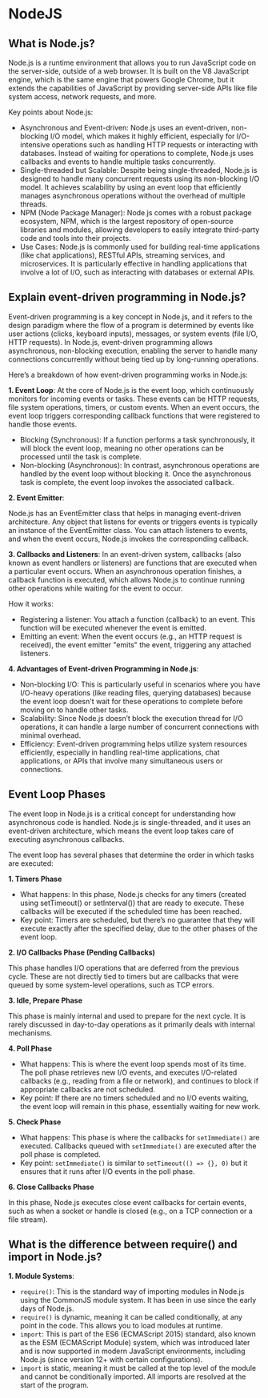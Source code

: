 # NodeJS

## What is Node.js?

Node.js is a runtime environment that allows you to run JavaScript code on the server-side, outside of a web browser. It is built on the V8 JavaScript engine, which is the same engine that powers Google Chrome, but it extends the capabilities of JavaScript by providing server-side APIs like file system access, network requests, and more.

Key points about Node.js:

- Asynchronous and Event-driven: Node.js uses an event-driven, non-blocking I/O model, which makes it highly efficient, especially for I/O-intensive operations such as handling HTTP requests or interacting with databases. Instead of waiting for operations to complete, Node.js uses callbacks and events to handle multiple tasks concurrently.
- Single-threaded but Scalable: Despite being single-threaded, Node.js is designed to handle many concurrent requests using its non-blocking I/O model. It achieves scalability by using an event loop that efficiently manages asynchronous operations without the overhead of multiple threads.
- NPM (Node Package Manager): Node.js comes with a robust package ecosystem, NPM, which is the largest repository of open-source libraries and modules, allowing developers to easily integrate third-party code and tools into their projects.
- Use Cases: Node.js is commonly used for building real-time applications (like chat applications), RESTful APIs, streaming services, and microservices. It is particularly effective in handling applications that involve a lot of I/O, such as interacting with databases or external APIs.

## Explain event-driven programming in Node.js?

Event-driven programming is a key concept in Node.js, and it refers to the design paradigm where the flow of a program is determined by events like user actions (clicks, keyboard inputs), messages, or system events (file I/O, HTTP requests). In Node.js, event-driven programming allows asynchronous, non-blocking execution, enabling the server to handle many connections concurrently without being tied up by long-running operations.

Here’s a breakdown of how event-driven programming works in Node.js:

**1. Event Loop**:
At the core of Node.js is the event loop, which continuously monitors for incoming events or tasks. These events can be HTTP requests, file system operations, timers, or custom events. When an event occurs, the event loop triggers corresponding callback functions that were registered to handle those events.

- Blocking (Synchronous): If a function performs a task synchronously, it will block the event loop, meaning no other operations can be processed until the task is complete.
- Non-blocking (Asynchronous): In contrast, asynchronous operations are handled by the event loop without blocking it. Once the asynchronous task is complete, the event loop invokes the associated callback.

**2. Event Emitter**:

Node.js has an EventEmitter class that helps in managing event-driven architecture. Any object that listens for events or triggers events is typically an instance of the EventEmitter class. You can attach listeners to events, and when the event occurs, Node.js invokes the corresponding callback.

**3. Callbacks and Listeners**:
In an event-driven system, callbacks (also known as event handlers or listeners) are functions that are executed when a particular event occurs. When an asynchronous operation finishes, a callback function is executed, which allows Node.js to continue running other operations while waiting for the event to occur.

How it works:

- Registering a listener: You attach a function (callback) to an event. This function will be executed whenever the event is emitted.
- Emitting an event: When the event occurs (e.g., an HTTP request is received), the event emitter "emits" the event, triggering any attached listeners.

**4. Advantages of Event-driven Programming in Node.js**:

- Non-blocking I/O: This is particularly useful in scenarios where you have I/O-heavy operations (like reading files, querying databases) because the event loop doesn't wait for these operations to complete before moving on to handle other tasks.
- Scalability: Since Node.js doesn’t block the execution thread for I/O operations, it can handle a large number of concurrent connections with minimal overhead.
- Efficiency: Event-driven programming helps utilize system resources efficiently, especially in handling real-time applications, chat applications, or APIs that involve many simultaneous users or connections.

## Event Loop Phases 

The event loop in Node.js is a critical concept for understanding how asynchronous code is handled. Node.js is single-threaded, and it uses an event-driven architecture, which means the event loop takes care of executing asynchronous callbacks. 

The event loop has several phases that determine the order in which tasks are executed:

**1. Timers Phase**

- What happens: In this phase, Node.js checks for any timers (created using setTimeout() or setInterval()) that are ready to execute. These callbacks will be executed if the scheduled time has been reached.
- Key point: Timers are scheduled, but there’s no guarantee that they will execute exactly after the specified delay, due to the other phases of the event loop.

**2. I/O Callbacks Phase (Pending Callbacks)**

This phase handles I/O operations that are deferred from the previous cycle. These are not directly tied to timers but are callbacks that were queued by some system-level operations, such as TCP errors.

**3. Idle, Prepare Phase**

This phase is mainly internal and used to prepare for the next cycle. It is rarely discussed in day-to-day operations as it primarily deals with internal mechanisms.

**4. Poll Phase**

- What happens: This is where the event loop spends most of its time. The poll phase retrieves new I/O events, and executes I/O-related callbacks (e.g., reading from a file or network), and continues to block if appropriate callbacks are not scheduled.
- Key point: If there are no timers scheduled and no I/O events waiting, the event loop will remain in this phase, essentially waiting for new work.

**5. Check Phase**

- What happens: This phase is where the callbacks for `setImmediate()` are executed. Callbacks queued with `setImmediate()` are executed after the poll phase is completed.
- Key point: `setImmediate()` is similar to `setTimeout(() => {}, 0)` but it ensures that it runs after I/O events in the poll phase.

**6. Close Callbacks Phase**

In this phase, Node.js executes close event callbacks for certain events, such as when a socket or handle is closed (e.g., on a TCP connection or a file stream).

## What is the difference between require() and import in Node.js?

**1. Module Systems**:

- `require()`: This is the standard way of importing modules in Node.js using the CommonJS module system. It has been in use since the early days of Node.js. 
 - `require()` is dynamic, meaning it can be called conditionally, at any point in the code. This allows you to load modules at runtime.
- `import`: This is part of the ES6 (ECMAScript 2015) standard, also known as the ESM (ECMAScript Module) system, which was introduced later and is now supported in modern JavaScript environments, including Node.js (since version 12+ with certain configurations). 
 - `import` is static, meaning it must be called at the top level of the module and cannot be conditionally imported. All imports are resolved at the start of the program.
